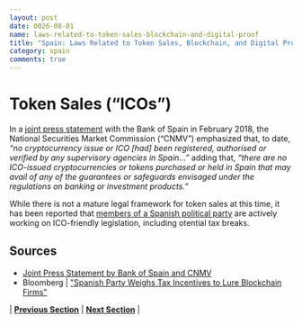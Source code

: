 ```yaml
---
layout: post
date: 0026-08-01
name: laws-related-to-token-sales-blockchain-and-digital-proof
title: "Spain: Laws Related to Token Sales, Blockchain, and Digital Proof"
category: spain
comments: true
---
```

# Token Sales (“ICOs”)
In a [joint press statement](https://www.iosco.org/library/ico-statements/Spain%20-%20CNMV%20and%20Banco%20de%20Espana%20-%20Joint%20Statement%20on%20Cryptocurrencies%20and%20ICOs.pdf) with the Bank of Spain in February 2018, the National Securities Market Commission (“CNMV”) emphasized that, to date, *“no cryptocurrency issue or ICO [had] been registered, authorised or verified by any supervisory agencies in Spain…”* adding that, *“there are no ICO-issued cryptocurrencies or tokens purchased or held in Spain that may avail of any of the guarantees or safeguards envisaged under the regulations on banking or investment products.”*

While there is not a mature legal framework for token sales at this time, it has been reported that [members of a Spanish political party](https://www.bloomberg.com/news/articles/2018-02-15/rajoy-s-party-weighs-tax-breaks-for-spanish-blockchain-companies) are actively working on ICO-friendly legislation, including otential tax breaks.

Sources 
--- 
- [Joint Press Statement by Bank of Spain and CNMV](https://www.iosco.org/library/ico-statements/Spain%20-%20CNMV%20and%20Banco%20de%20Espana%20-%20Joint%20Statement%20on%20Cryptocurrencies%20and%20ICOs.pdf)
- Bloomberg | ["Spanish Party Weighs Tax Incentives to Lure Blockchain Firms"](https://www.bloomberg.com/news/articles/2018-02-15/rajoy-s-party-weighs-tax-breaks-for-spanish-blockchain-companies)

| **[Previous Section]( https://neo-project.github.io/global-blockchain-compliance-hub//spain/spain-governing-by-law.html)** | **[Next Section]( https://neo-project.github.io/global-blockchain-compliance-hub//spain/spain-securities-related-laws.html)** |
